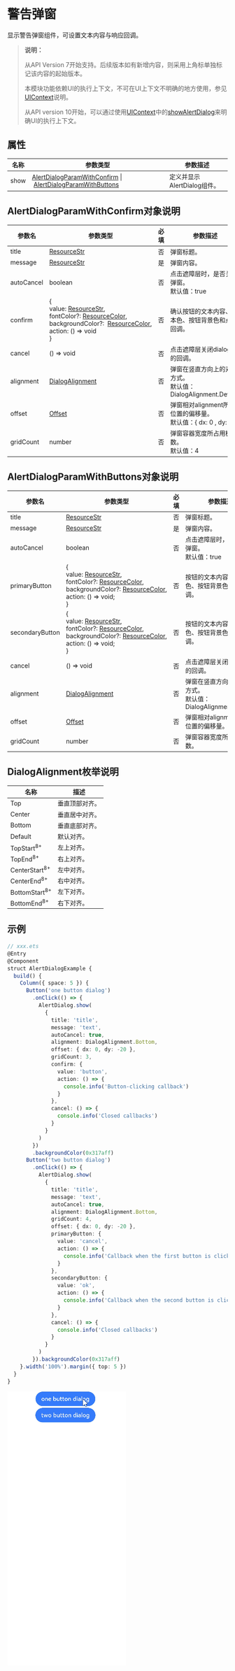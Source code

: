 # 警告弹窗

显示警告弹窗组件，可设置文本内容与响应回调。

>  **说明：**
>
> 从API Version 7开始支持。后续版本如有新增内容，则采用上角标单独标记该内容的起始版本。
>
> 本模块功能依赖UI的执行上下文，不可在UI上下文不明确的地方使用，参见[UIContext](../apis/js-apis-arkui-UIContext.md#uicontext)说明。
>
> 从API version 10开始，可以通过使用[UIContext](../apis/js-apis-arkui-UIContext.md#uicontext)中的[showAlertDialog](../apis/js-apis-arkui-UIContext.md#showalertdialog)来明确UI的执行上下文。

## 属性

| 名称    | 参数类型  | 参数描述 |
| ---- | --------------- | -------- |
| show | [AlertDialogParamWithConfirm](#alertdialogparamwithconfirm对象说明)&nbsp;\|&nbsp;[AlertDialogParamWithButtons](#alertdialogparamwithbuttons对象说明)  | 定义并显示AlertDialog组件。 |

## AlertDialogParamWithConfirm对象说明
| 参数名       | 参数类型     | 必填     | 参数描述         |
| ---------- | ---------------- | ---------- | ------------------------------- |
| title      | [ResourceStr](ts-types.md#resourcestr) | 否    | 弹窗标题。 |
| message    | [ResourceStr](ts-types.md#resourcestr) | 是    | 弹窗内容。 |
| autoCancel | boolean | 否   | 点击遮障层时，是否关闭弹窗。<br>默认值：true |
| confirm    | {<br/>value:&nbsp;[ResourceStr](ts-types.md#resourcestr),<br/>fontColor?:&nbsp;[ResourceColor](ts-types.md#resourcecolor),<br/>backgroundColor?:&nbsp;&nbsp;[ResourceColor](ts-types.md#resourcecolor),<br/>action:&nbsp;()&nbsp;=&gt;&nbsp;void<br/>} | 否   | 确认按钮的文本内容、文本色、按钮背景色和点击回调。 |
| cancel     | ()&nbsp;=&gt;&nbsp;void      | 否     | 点击遮障层关闭dialog时的回调。 |
| alignment  | [DialogAlignment](#dialogalignment枚举说明) | 否   | 弹窗在竖直方向上的对齐方式。<br>默认值：DialogAlignment.Default |
| offset     | [Offset](ts-types.md#offset) | 否     | 弹窗相对alignment所在位置的偏移量。<br/>默认值：{&nbsp;dx:&nbsp;0&nbsp;,&nbsp;dy:&nbsp;0&nbsp;} |
| gridCount  | number                       | 否     | 弹窗容器宽度所占用栅格数。<br/>默认值：4 |

## AlertDialogParamWithButtons对象说明
| 参数名             | 参数类型                | 必填     | 参数描述                     |
| --------------- | ---------------------- | ------------ | --------------------- |
| title           | [ResourceStr](ts-types.md#resourcestr) | 否     | 弹窗标题。              |
| message         | [ResourceStr](ts-types.md#resourcestr) | 是     | 弹窗内容。              |
| autoCancel      | boolean           | 否   | 点击遮障层时，是否关闭弹窗。<br>默认值：true      |
| primaryButton   | {<br/>value:&nbsp;[ResourceStr](ts-types.md#resourcestr),<br/>fontColor?:&nbsp;[ResourceColor](ts-types.md#resourcecolor),<br/>backgroundColor?:&nbsp;[ResourceColor](ts-types.md#resourcecolor),<br/>action:&nbsp;()&nbsp;=&gt;&nbsp;void;<br/>} | 否 | 按钮的文本内容、文本色、按钮背景色和点击回调。 |
| secondaryButton | {<br/>value:&nbsp;[ResourceStr](ts-types.md#resourcestr),<br/>fontColor?:&nbsp;[ResourceColor](ts-types.md#resourcecolor),<br/>backgroundColor?:&nbsp;[ResourceColor](ts-types.md#resourcecolor),<br/>action:&nbsp;()&nbsp;=&gt;&nbsp;void;<br/>} | 否  | 按钮的文本内容、文本色、按钮背景色和点击回调。 |
| cancel          | ()&nbsp;=&gt;&nbsp;void      | 否  | 点击遮障层关闭dialog时的回调。         |
| alignment       | [DialogAlignment](#dialogalignment枚举说明) | 否   | 弹窗在竖直方向上的对齐方式。<br>默认值：DialogAlignment.Default |
| offset          | [Offset](ts-types.md#offset) | 否  | 弹窗相对alignment所在位置的偏移量。 |
| gridCount       | number                       | 否  | 弹窗容器宽度所占用栅格数。 |

## DialogAlignment枚举说明

| 名称                       | 描述      |
| ------------------------ | ------- |
| Top                      | 垂直顶部对齐。 |
| Center                   | 垂直居中对齐。 |
| Bottom                   | 垂直底部对齐。 |
| Default                  | 默认对齐。   |
| TopStart<sup>8+</sup>    | 左上对齐。   |
| TopEnd<sup>8+</sup>      | 右上对齐。   |
| CenterStart<sup>8+</sup> | 左中对齐。   |
| CenterEnd<sup>8+</sup>   | 右中对齐。   |
| BottomStart<sup>8+</sup> | 左下对齐。   |
| BottomEnd<sup>8+</sup>   | 右下对齐。   |

## 示例

```ts
// xxx.ets
@Entry
@Component
struct AlertDialogExample {
  build() {
    Column({ space: 5 }) {
      Button('one button dialog')
        .onClick(() => {
          AlertDialog.show(
            {
              title: 'title',
              message: 'text',
              autoCancel: true,
              alignment: DialogAlignment.Bottom,
              offset: { dx: 0, dy: -20 },
              gridCount: 3,
              confirm: {
                value: 'button',
                action: () => {
                  console.info('Button-clicking callback')
                }
              },
              cancel: () => {
                console.info('Closed callbacks')
              }
            }
          )
        })
        .backgroundColor(0x317aff)
      Button('two button dialog')
        .onClick(() => {
          AlertDialog.show(
            {
              title: 'title',
              message: 'text',
              autoCancel: true,
              alignment: DialogAlignment.Bottom,
              gridCount: 4,
              offset: { dx: 0, dy: -20 },
              primaryButton: {
                value: 'cancel',
                action: () => {
                  console.info('Callback when the first button is clicked')
                }
              },
              secondaryButton: {
                value: 'ok',
                action: () => {
                  console.info('Callback when the second button is clicked')
                }
              },
              cancel: () => {
                console.info('Closed callbacks')
              }
            }
          )
        }).backgroundColor(0x317aff)
    }.width('100%').margin({ top: 5 })
  }
}
```

![zh-cn_image_0000001174582844](figures/zh-cn_image_0000001174582844.gif)
